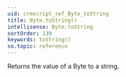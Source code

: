 ```yaml
---
uid: crmscript_ref_Byte_toString
title: Byte.toString()
intellisense: Byte.toString
sortOrder: 139
keywords: toString()
so.topic: reference
---
```



Returns the value of a Byte to a string.


